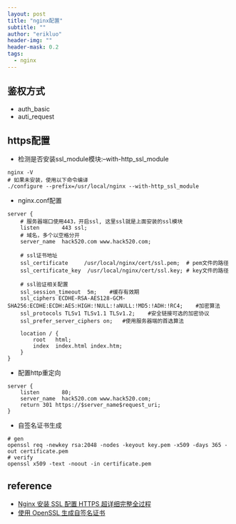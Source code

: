 ```yaml
---
layout: post
title: "nginx配置"
subtitle: ""
author: "erikluo"
header-img: ""
header-mask: 0.2
tags:
  - nginx
---
```


## 鉴权方式
- auth_basic
- auti_request

## https配置
- 检测是否安装ssl_module模块:–with-http_ssl_module
```
nginx -V
# 如果未安装，使用以下命令编译
./configure --prefix=/usr/local/nginx --with-http_ssl_module
```
- nginx.conf配置
```
server {
    # 服务器端口使用443，开启ssl, 这里ssl就是上面安装的ssl模块
    listen       443 ssl;
    # 域名，多个以空格分开
    server_name  hack520.com www.hack520.com;
    
    # ssl证书地址
    ssl_certificate     /usr/local/nginx/cert/ssl.pem;  # pem文件的路径
    ssl_certificate_key  /usr/local/nginx/cert/ssl.key; # key文件的路径
    
    # ssl验证相关配置
    ssl_session_timeout  5m;    #缓存有效期
    ssl_ciphers ECDHE-RSA-AES128-GCM-SHA256:ECDHE:ECDH:AES:HIGH:!NULL:!aNULL:!MD5:!ADH:!RC4;    #加密算法
    ssl_protocols TLSv1 TLSv1.1 TLSv1.2;    #安全链接可选的加密协议
    ssl_prefer_server_ciphers on;   #使用服务器端的首选算法

    location / {
        root   html;
        index  index.html index.htm;
    }
}
```
- 配置http重定向
```
server {
    listen       80;
    server_name  hack520.com www.hack520.com;
    return 301 https://$server_name$request_uri;
}
```
- 自签名证书生成
```
# gen
openssl req -newkey rsa:2048 -nodes -keyout key.pem -x509 -days 365 -out certificate.pem
# verify
openssl x509 -text -noout -in certificate.pem
```

## reference
- [Nginx 安装 SSL 配置 HTTPS 超详细完整全过程](https://segmentfault.com/a/1190000022673232)
- [使用 OpenSSL 生成自签名证书](https://www.ibm.com/docs/zh/api-connect/10.0.1.x?topic=overview-generating-self-signed-certificate-using-openssl)